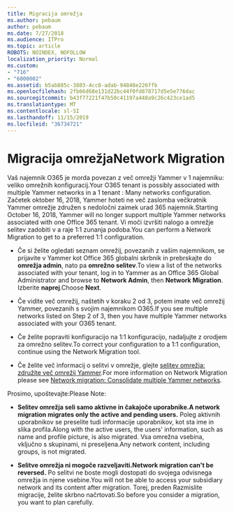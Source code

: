 ```yaml
---
title: Migracija omrežja
ms.author: pebaum
author: pebaum
ms.date: 7/27/2018
ms.audience: ITPro
ms.topic: article
ROBOTS: NOINDEX, NOFOLLOW
localization_priority: Normal
ms.custom:
- "716"
- "6000002"
ms.assetid: b5ab885c-3803-4cc8-adab-94848e226ffb
ms.openlocfilehash: 2fb66d68e131d22bc44f0fd878717d5e5e776dac
ms.sourcegitcommit: b43f77221f47b50c41197a448a9c26c423ce1ad5
ms.translationtype: MT
ms.contentlocale: sl-SI
ms.lasthandoff: 11/15/2019
ms.locfileid: "36734721"
---
```

# <a name="network-migration"></a><span data-ttu-id="d8cd0-102">Migracija omrežja</span><span class="sxs-lookup"><span data-stu-id="d8cd0-102">Network Migration</span></span>

<span data-ttu-id="d8cd0-103">Vaš najemnik O365 je morda povezan z več omrežji Yammer v 1 najemniku: veliko omrežnih konfiguracij.</span><span class="sxs-lookup"><span data-stu-id="d8cd0-103">Your O365 tenant is possibly associated with multiple Yammer networks in a 1 tenant : Many networks configuration.</span></span> <span data-ttu-id="d8cd0-104">Začetek oktober 16, 2018, Yammer hoteti ne več zaslomba večkratnik Yammer omrežje združen s nedoločni zaimek urad 365 najemnik.</span><span class="sxs-lookup"><span data-stu-id="d8cd0-104">Starting October 16, 2018, Yammer will no longer support multiple Yammer networks associated with one Office 365 tenant.</span></span> <span data-ttu-id="d8cd0-105">Vi moči izvršiti nalogo a omrežje selitev zadobiti v a raje 1:1 zunanja podoba.</span><span class="sxs-lookup"><span data-stu-id="d8cd0-105">You can perform a Network Migration to get to a preferred 1:1 configuration.</span></span>
  
- <span data-ttu-id="d8cd0-106">Če si želite ogledati seznam omrežij, povezanih z vašim najemnikom, se prijavite v Yammer kot Office 365 globalni skrbnik in prebrskajte do **omrežja admin**, nato pa **omrežno selitev**.</span><span class="sxs-lookup"><span data-stu-id="d8cd0-106">To view a list of the networks associated with your tenant, log in to Yammer as an Office 365 Global Administrator and browse to **Network Admin**, then **Network Migration**.</span></span> <span data-ttu-id="d8cd0-107">Izberite **naprej**.</span><span class="sxs-lookup"><span data-stu-id="d8cd0-107">Choose **Next**.</span></span>

- <span data-ttu-id="d8cd0-108">Če vidite več omrežij, naštetih v koraku 2 od 3, potem imate več omrežij Yammer, povezanih s svojim najemnikom O365.</span><span class="sxs-lookup"><span data-stu-id="d8cd0-108">If you see multiple networks listed on Step 2 of 3, then you have multiple Yammer networks associated with your O365 tenant.</span></span>

- <span data-ttu-id="d8cd0-109">Če želite popraviti konfiguracijo na 1:1 konfiguracijo, nadaljujte z orodjem za omrežno selitev.</span><span class="sxs-lookup"><span data-stu-id="d8cd0-109">To correct your configuration to a 1:1 configuration, continue using the Network Migration tool.</span></span>

- <span data-ttu-id="d8cd0-110">Če želite več informacij o selitvi v omrežje, glejte [selitev omrežja: združite več omrežij Yammer](https://docs.microsoft.com/yammer/configure-your-yammer-network/consolidate-multiple-yammer-networks).</span><span class="sxs-lookup"><span data-stu-id="d8cd0-110">For more information on Network Migration please see [Network migration: Consolidate multiple Yammer networks](https://docs.microsoft.com/yammer/configure-your-yammer-network/consolidate-multiple-yammer-networks).</span></span>

<span data-ttu-id="d8cd0-111">Prosimo, upoštevajte:</span><span class="sxs-lookup"><span data-stu-id="d8cd0-111">Please Note:</span></span>
  
- <span data-ttu-id="d8cd0-112">**Selitev omrežja seli samo aktivne in čakajoče uporabnike.**</span><span class="sxs-lookup"><span data-stu-id="d8cd0-112">**A network migration migrates only the active and pending users.**</span></span> <span data-ttu-id="d8cd0-113">Poleg aktivnih uporabnikov se preselite tudi informacije uporabnikov, kot sta ime in slika profila.</span><span class="sxs-lookup"><span data-stu-id="d8cd0-113">Along with the active users, the users' information, such as name and profile picture, is also migrated.</span></span> <span data-ttu-id="d8cd0-114">Vsa omrežna vsebina, vključno s skupinami, ni preseljena.</span><span class="sxs-lookup"><span data-stu-id="d8cd0-114">Any network content, including groups, is not migrated.</span></span>

- <span data-ttu-id="d8cd0-115">**Selitve omrežja ni mogoče razveljaviti.**</span><span class="sxs-lookup"><span data-stu-id="d8cd0-115">**Network migration can't be reversed.**</span></span> <span data-ttu-id="d8cd0-116">Po selitvi ne boste mogli dostopati do svojega odvisnega omrežja in njene vsebine.</span><span class="sxs-lookup"><span data-stu-id="d8cd0-116">You will not be able to access your subsidiary network and its content after migration.</span></span> <span data-ttu-id="d8cd0-117">Torej, preden Razmislite migracije, želite skrbno načrtovati.</span><span class="sxs-lookup"><span data-stu-id="d8cd0-117">So before you consider a migration, you want to plan carefully.</span></span>
